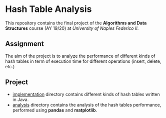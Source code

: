 # Hash Table Analysis
This repository contains the final project of the **Algorithms and Data Structures** course (AY 19/20) at *University of Naples Federico II*.

## Assignment
The aim of the project is to analyze the performance of different kinds of hash tables in term of execution time for different operations (insert, delete, etc.)

## Project
- [implementation](https://github.com/fabiod20/algorithms-and-data-structures/tree/master/Java) directory contains different kinds of hash tables written in Java.
- [analysis](https://github.com/fabiod20/algorithms-and-data-structures/tree/master/Python) directory contains the analysis of the hash tables performance, performed using **pandas** and **matplotlib**.
